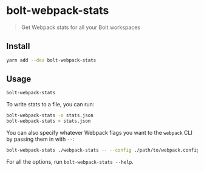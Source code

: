 # bolt-webpack-stats

> Get Webpack stats for all your Bolt workspaces

## Install

```sh
yarn add --dev bolt-webpack-stats
```

## Usage

```sh
bolt-webpack-stats
```

To write stats to a file, you can run:

```sh
bolt-webpack-stats -o stats.json
bolt-webpack-stats > stats.json
```

You can also specify whatever Webpack flags you want to the `webpack` CLI by
passing them in with `--`:

```sh
bolt-webpack-stats ./webpack-stats -- --config ./path/to/webpack.config.js
```

For all the options, run `bolt-webpack-stats --help`.
